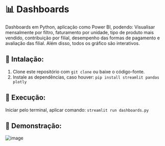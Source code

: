 # 📊 Dashboards
Dashboards em Python, aplicação como Power BI, podendo: Visualisar mensalmente por filtro, faturamento por unidade, tipo de produto mais vendido, contribuição por filial, desempenho das formas de pagamento e avaliação das filial. Além disso, todos os gráfico são interativos.

## 🔧 Intalação:
1. Clone este repositório com `git clone` ou baixe o código-fonte.
2. Instale as dependências, caso houver: `pip install streamlit pandas plotly`

## 🚀 Execução:
Iniciar pelo terminal, aplicar comando: `streamlit run dashboards.py`

## 🔭 Demonstração:
![image](https://github.com/miguelfermo/Dashboards/assets/138122016/72935640-85ee-421e-93b7-66b38d15e360)

